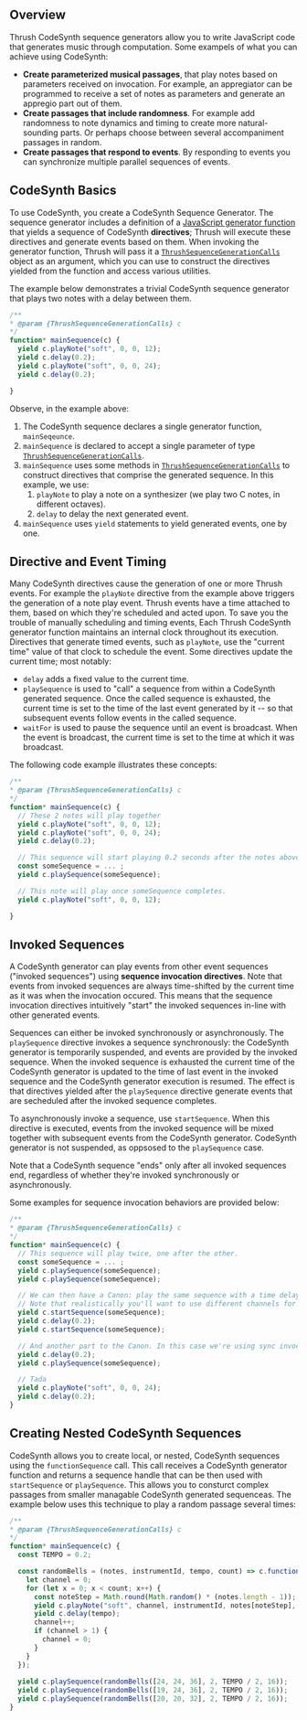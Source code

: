 ## Overview

Thrush CodeSynth sequence generators allow you to write JavaScript code that generates music through computation. Some exampels of what you can achieve using CodeSynth:
- **Create parameterized musical passages**, that play notes based on parameters received on invocation. For example, an appregiator can be programmed to receive a set of notes as parameters and generate an appregio part out of them.
- **Create passages that include randomness**. For example add randomness to note dynamics and timing to create more natural-sounding parts. Or perhaps choose between several accompaniment passages in random.
- **Create passages that respond to events**. By responding to events you can synchronize multiple parallel sequences of events.

## CodeSynth Basics

To use CodeSynth, you create a CodeSynth Sequence Generator. The sequence generator includes a definition of a [JavaScript generator function](https://developer.mozilla.org/en-US/docs/Web/JavaScript/Reference/Statements/function*) that yields a sequence of CodeSynth **directives**; Thrush will execute these directives and generate events based on them. When invoking the generator function, Thrush will pass it a [`ThrushSequenceGenerationCalls`](/td/docs/code-synth-api/interfaces/ThrushSequenceGenerationCalls) object as an argument, which you can use to construct the directives yielded from the function and access various utilities.

The example below demonstrates a trivial CodeSynth sequence generator that plays two notes with a delay between them.

```jsx
/**
* @param {ThrushSequenceGenerationCalls} c
*/
function* mainSequence(c) {
  yield c.playNote("soft", 0, 0, 12);
  yield c.delay(0.2);
  yield c.playNote("soft", 0, 0, 24);
  yield c.delay(0.2);

}
```

Observe, in the example above:

1. The CodeSynth sequence declares a single generator function, `mainSeqeunce`.
1. `mainSequence` is declared to accept a single parameter of type [`ThrushSequenceGenerationCalls`](/td/docs/code-synth-api/interfaces/ThrushSequenceGenerationCalls).
1. `mainSequence` uses some methods in [`ThrushSequenceGenerationCalls`](/td/docs/code-synth-api/interfaces/ThrushSequenceGenerationCalls) to construct directives that comprise the generated sequence. In this example, we use:
    1. `playNote` to play a note on a synthesizer (we play two C notes, in different octaves).
    1. `delay` to delay the next generated event. 
1. `mainSequence` uses `yield` statements to yield generated events, one by one.


## Directive and Event Timing

Many CodeSynth directives cause the generation of one or more Thrush events. For example the `playNote` directive from the 
example above triggers the generation of a note play event.  Thrush events have a time attached to them,
based on which they're scheduled and acted upon. To save you the trouble of manually scheduling and timing events, Each Thrush CodeSynth generator function maintains an internal clock throughout its execution. Directives that generate timed events, such as `playNote`, use the "current time" value of that clock to schedule the event. Some directives update the current time; most notably:

- `delay` adds a fixed value to the current time.
- `playSequence` is used to "call" a sequence from within a CodeSynth generated sequence. Once the called sequence is exhausted, the current time is set to the time of the last event generated by it -- so that subsequent events follow events in the called sequence. 
- `waitFor` is used to pause the sequence until an event is broadcast. When the event is broadcast, the current time is set to the time at which it was broadcast.

The following code example illustrates these concepts:

```jsx
/**
* @param {ThrushSequenceGenerationCalls} c
*/
function* mainSequence(c) {
  // These 2 notes will play together
  yield c.playNote("soft", 0, 0, 12);
  yield c.playNote("soft", 0, 0, 24);
  yield c.delay(0.2);

  // This sequence will start playing 0.2 seconds after the notes above,
  const someSequence = ... ;          
  yield c.playSequence(someSequence);

  // This note will play once someSequence completes.
  yield c.playNote("soft", 0, 0, 12);

}
```

## Invoked Sequences 

A CodeSynth generator can play events from other event sequences ("invoked sequences") using **sequence invocation directives**.
Note that events from invoked sequences are always time-shifted by the current time as it was when the invocation occured. This means that the sequence invocation directives intuitively "start" the invoked sequences in-line with other generated events. 

Sequences can either be invoked synchronously or asynchronously. The `playSequence` directive invokes a sequence synchronously: 
the CodeSynth generator is temporarily suspended, and events are provided by the invoked sequence. When the 
invoked sequence is exhausted the current time of the CodeSynth generator is updated to the time of last event in the invoked 
sequence and the CodeSynth generator execution is resumed. The effect is that directives yielded after the `playSequence` 
directive generate events that are secheduled after the invoked sequence completes.  

To asynchronously invoke a sequence, use `startSequence`. When this directive is executed, events from the invoked sequence will be mixed together with subsequent events from the CodeSynth generator. CodeSynth generator is not suspended, as oppsosed to the `playSequence` case. 

Note that a CodeSynth sequence "ends" only after all invoked sequences end, regardless of whether they're invoked synchronously or asynchronously.

Some examples for sequence invocation behaviors are provided below:

```jsx
/**
* @param {ThrushSequenceGenerationCalls} c
*/
function* mainSequence(c) {
  // This sequence will play twice, one after the other.
  const someSequence = ... ;          
  yield c.playSequence(someSequence);
  yield c.playSequence(someSequence);

  // We can then have a Canon: play the same sequence with a time delay.
  // Note that realistically you'll want to use different channels for the second sequence to have polyphony.
  yield c.startSequence(someSequence);
  yield c.delay(0.2);
  yield c.startSequence(someSequence);

  // And another part to the Canon. In this case we're using sync invocation to wait until the last part ends.
  yield c.delay(0.2);
  yield c.playSequence(someSequence);

  // Tada
  yield c.playNote("soft", 0, 0, 24);
  yield c.delay(0.2);
}
```

## Creating Nested CodeSynth Sequences

CodeSynth allows you to create local, or nested, CodeSynth sequences using the `functionSequence` call. This call receives a 
CodeSynth generator function and returns a sequence handle that can be then used with `startSequence` or `playSequence`. This allows you to consturct complex passages from smaller managable CodeSynth generated sequenceas. The example below uses this technique to play a random passage several times:


```jsx
/**
* @param {ThrushSequenceGenerationCalls} c
*/
function* mainSequence(c) {
  const TEMPO = 0.2;

  const randomBells = (notes, instrumentId, tempo, count) => c.functionSequence(function* (c) {
    let channel = 0;
    for (let x = 0; x < count; x++) {
      const noteStep = Math.round(Math.random() * (notes.length - 1));
      yield c.playNote("soft", channel, instrumentId, notes[noteStep], { panning: Math.random(), volume: 0.25 });
      yield c.delay(tempo);
      channel++;
      if (channel > 1) {
        channel = 0;
      }
    }
  });
    
  yield c.playSequence(randomBells([24, 24, 36], 2, TEMPO / 2, 16));
  yield c.playSequence(randomBells([19, 24, 36], 2, TEMPO / 2, 16));
  yield c.playSequence(randomBells([20, 20, 32], 2, TEMPO / 2, 16));
}
```